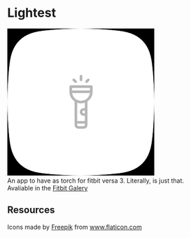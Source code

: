 # Lightest
![image](res/lightest.png)  
An app to have as torch for fitbit versa 3. Literally, is just that.  
Avaliable in the [Fitbit Galery](https://gallery.fitbit.com/details/34dea964-0d28-4baa-b75c-2c3cc4e61025)

## Resources
<div>Icons made by <a href="https://www.flaticon.com/authors/freepik" title="Freepik">Freepik</a> from <a href="https://www.flaticon.com/" title="Flaticon">www.flaticon.com</a></div>
<img src="https://www.google-analytics.com/collect?v=1&amp;t=event&amp;tid=UA-100869248-2&amp;cid=555&amp;ec=github&amp;ea=pageview&amp;el=fitbit-lightest&amp;ev=1" alt=""> 
